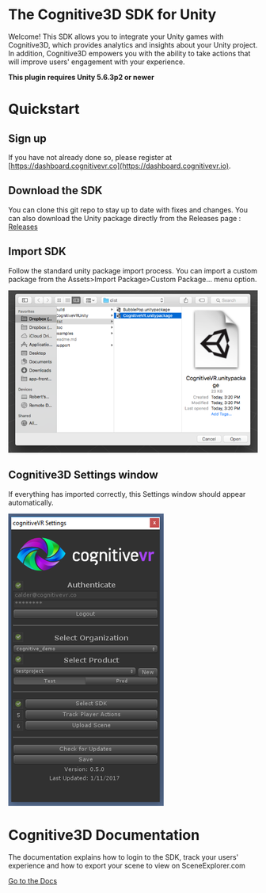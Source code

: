 The Cognitive3D SDK for Unity
=========
Welcome!  This SDK allows you to integrate your Unity games with Cognitive3D, which provides analytics and insights about your Unity project.  In addition, Cognitive3D empowers you with the ability to take actions that will improve users' engagement with your experience.

**This plugin requires Unity 5.6.3p2 or newer**

Quickstart
=========
## Sign up
If you have not already done so, please register at
[https://dashboard.cognitivevr.co](https://dashboard.cognitivevr.io).

## Download the SDK
You can clone this git repo to stay up to date with fixes and changes. You can also download the Unity package directly from the Releases page : [Releases](https://github.com/CognitiveVR/cvr-sdk-unity/releases)

## Import SDK
Follow the standard unity package import process. You can import a custom package from the Assets>Import Package>Custom Package... menu option.

![Importing the Custom Package for the Cognitive3D SDK](doc/25_import_custom_package_bubblepop.png)

## Cognitive3D Settings window
If everything has imported correctly, this Settings window should appear automatically.

![Cognitive3D Settings Popup](doc/settings_window.png)

Cognitive3D Documentation
=========
The documentation explains how to login to the SDK, track your users' experience and how to export your scene to view on SceneExplorer.com

[Go to the Docs](http://docs.cognitivevr.io/unity/get-started/)

